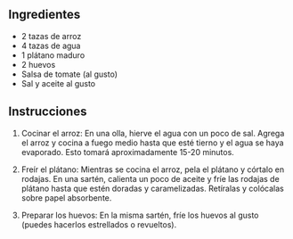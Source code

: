 ## Ingredientes

- 2 tazas de arroz
- 4 tazas de agua
- 1 plátano maduro
- 2 huevos
- Salsa de tomate (al gusto)
- Sal y aceite al gusto

## Instrucciones

1. Cocinar el arroz: En una olla, hierve el agua con un poco de sal. Agrega el arroz y cocina a fuego medio hasta que esté tierno y el agua se haya evaporado. Esto tomará aproximadamente 15-20 minutos.

2. Freír el plátano: Mientras se cocina el arroz, pela el plátano y córtalo en rodajas. En una sartén, calienta un poco de aceite y fríe las rodajas de plátano hasta que estén doradas y caramelizadas. Retíralas y colócalas sobre papel absorbente.

3. Preparar los huevos: En la misma sartén, fríe los huevos al gusto (puedes hacerlos estrellados o revueltos).